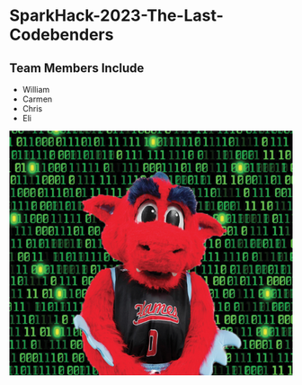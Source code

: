 # SparkHack-2023-The-Last-Codebenders
## Team Members Include
- William
- Carmen
- Chris
- Eli



![Funny Sparky Image](Spark_Hacks_Icon.png)
